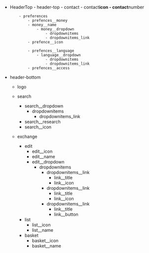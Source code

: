 <!-- HeaderTop start -->

- HeaderTop - header-top - contact - contact**icon - contact**number

          - preferences
              - prefences__money
              - money__name
                  - money__dropdown
                      - dropdownitems
                      - dropdownitems_link
              - prefence__icon

              - prefences__language
                  - language__dropdown
                      - dropdownitems
                      - dropdownitems_link
              - prefences__access

  <!-- HeaderTop end -->

- header-bottom

  - logo
  - search

    - search\_\_dropdown
      - dropdownitems
        - dropdownitems_link
    - search\_\_research
    - search\_\_icon

  - exchange
    - edit
      - edit\_\_icon
      - edit\_\_name
      - edit\_\_dropdown
        - dropdownitems
          - dropdownitems\_\_link
            - link\_\_title
            - link\_\_icon
          - dropdownitems\_\_link
            - link\_\_title
            - link\_\_icon
          - dropdownitems\_\_link
            - link\_\_title
            - link\_\_button
    - list
      - list\_\_icon
      - list\_\_name
    - basket
      - basket\_\_icon
      - basket\_\_name
